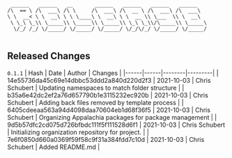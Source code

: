 ```
 ______   ______   __       ______   ______   ______   ______    
/\  == \ /\  ___\ /\ \     /\  ___\ /\  __ \ /\  ___\ /\  ___\   
\ \  __< \ \  __\ \ \ \____\ \  __\ \ \  __ \\ \___  \\ \  __\   
 \ \_\ \_\\ \_____\\ \_____\\ \_____\\ \_\ \_\\/\_____\\ \_____\ 
  \/_/ /_/ \/_____/ \/_____/ \/_____/ \/_/\/_/ \/_____/ \/_____/ 
                                                                 
```


## Released Changes

`0.1.1`
| Hash | Date | Author | Changes |
|------|------|--------|---------|
| 14e55736da45c69e14dbbc53ddd2a840d220d2f3 | 2021-10-03 | Chris Schubert | Updating namespaces to match folder structure |
| b35a6e42dc2ef2a76d657790b1e3115232ec920b | 2021-10-03 | Chris Schubert | Adding back files removed by template process |
| 6405cdeeaa563a94d4098daa70604eb1d68f36f5 | 2021-10-03 | Chris Schubert | Organizing Appalachia packages for package management |
| 9d5b57dfc2cd075d726bfbdc111f5f111528d6f1 | 2021-10-03 | Chris Schubert | Initializing organization repository for project. |
| 7e6f0850d660a0369f59f58c9f31a384fdd7c10d | 2021-10-03 | Chris Schubert | Added README.md |
